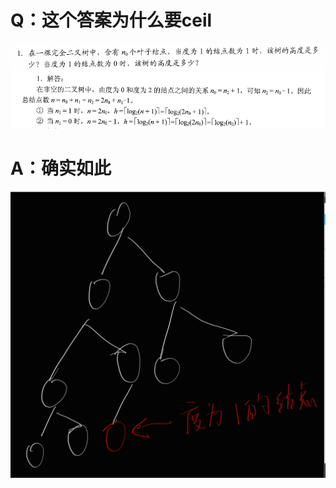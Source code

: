 # Q：这个答案为什么要ceil
![](https://raw.githubusercontent.com/ednow/cloudimg/main/githubio/20210624193232.png)
![](https://raw.githubusercontent.com/ednow/cloudimg/main/githubio/20210624193212.png)

# A：确实如此
![](https://raw.githubusercontent.com/ednow/cloudimg/main/githubio/20210624194048.png)
